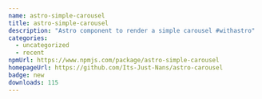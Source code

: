 ```yaml
---
name: astro-simple-carousel
title: astro-simple-carousel
description: "Astro component to render a simple carousel #withastro"
categories:
  - uncategorized
  - recent
npmUrl: https://www.npmjs.com/package/astro-simple-carousel
homepageUrl: https://github.com/Its-Just-Nans/astro-carousel
badge: new
downloads: 115
---
```

